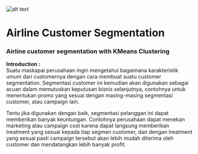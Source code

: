 ![alt text](https://i.pinimg.com/originals/fc/3d/fa/fc3dfa2e7a902db1f7cc844c3a40f19d.jpg)
# Airline Customer Segmentation
### Airline customer segmentation with KMeans Clustering

**Introduction :**<br>
Suatu maskapai perusahaan ingin mengetahui bagaimana karakteristik umum dari customernya dengan cara membuat suatu customer segmentation. Segmentasi customer ini kemudian akan digunakan sebagai acuan dalam memutuskan keputusan bisnis selanjutnya, contohnya untuk menentukan promo yang sesuai dengan masing-masing segmentasi customer, atau campaign lain. 

Tentu jika digunakan dengan baik, segmentasi pelanggan ini dapat memberikan banyak keuntungan. Contohnya perusahaan dapat menekan marketing atau campaign cost karena dapat langsung memberikan treatment yang sesuai kepada tiap segmen customer, dan dengan treatment yang sesuai pasti campaign tersebut akan lebih mudah diterima oleh customer dan mendatangkan lebih banyak profit.

